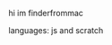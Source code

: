 hi im finderfrommac

languages: js and scratch
<!---
FinderFromMac/FinderFromMac is a ✨ special ✨ repository because its `README.md` (this file) appears on your GitHub profile.
You can click the Preview link to take a look at your changes.
--->
